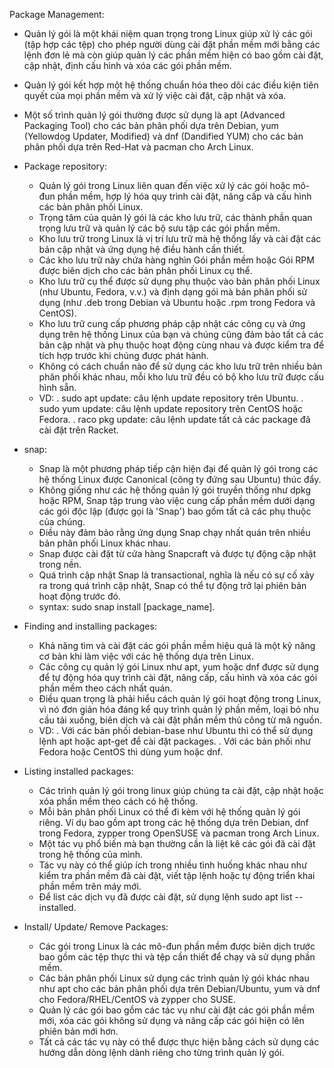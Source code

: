 Package Management:
  - Quản lý gói là một khái niệm quan trọng trong Linux giúp xử lý các gói (tập hợp các tệp) cho phép người dùng cài đặt phần mềm mới bằng các lệnh đơn lẻ mà còn giúp quản lý các phần mềm hiện có bao gồm cài đặt, cập nhật, định cấu hình và xóa các gói phần mềm.
  - Quản lý gói kết hợp một hệ thống chuẩn hóa theo dõi các điều kiện tiên quyết của mọi phần mềm và xử lý việc cài đặt, cập nhật và xóa.
  - Một số trình quản lý gói thường được sử dụng là apt (Advanced Packaging Tool) cho các bản phân phối dựa trên Debian, yum (Yellowdog Updater, Modified) và dnf (Dandified YUM) cho các bản phân phối dựa trên Red-Hat và pacman cho Arch Linux.

  - Package repository:
    + Quản lý gói trong Linux liên quan đến việc xử lý các gói hoặc mô-đun phần mềm, hợp lý hóa quy trình cài đặt, nâng cấp và cấu hình các bản phân phối Linux.
    + Trọng tâm của quản lý gói là các kho lưu trữ, các thành phần quan trọng lưu trữ và quản lý các bộ sưu tập các gói phần mềm.
    + Kho lưu trữ trong Linux là vị trí lưu trữ mà hệ thống lấy và cài đặt các bản cập nhật và ứng dụng hệ điều hành cần thiết.
    + Các kho lưu trữ này chứa hàng nghìn Gói phần mềm hoặc Gói RPM được biên dịch cho các bản phân phối Linux cụ thể.
    + Kho lưu trữ cụ thể được sử dụng phụ thuộc vào bản phân phối Linux (như Ubuntu, Fedora, v.v.) và định dạng gói mà bản phân phối sử dụng (như .deb trong Debian và Ubuntu hoặc .rpm trong Fedora và CentOS).
    + Kho lưu trữ cung cấp phương pháp cập nhật các công cụ và ứng dụng trên hệ thống Linux của bạn và chúng cũng đảm bảo tất cả các bản cập nhật và phụ thuộc hoạt động cùng nhau và được kiểm tra để tích hợp trước khi chúng được phát hành.
    + Không có cách chuẩn nào để sử dụng các kho lưu trữ trên nhiều bản phân phối khác nhau, mỗi kho lưu trữ đều có bộ kho lưu trữ được cấu hình sẵn.
    + VD:
      . sudo apt update: câu lệnh update repository trên Ubuntu.
      . sudo yum update: câu lệnh update repository trên CentOS hoặc Fedora.
      . raco pkg update: câu lệnh update tất cả các package đã cài đặt trên Racket.

  - snap:
    + Snap là một phương pháp tiếp cận hiện đại để quản lý gói trong các hệ thống Linux được Canonical (công ty đứng sau Ubuntu) thúc đẩy.
    + Không giống như các hệ thống quản lý gói truyền thống như dpkg hoặc RPM, Snap tập trung vào việc cung cấp phần mềm dưới dạng các gói độc lập (được gọi là 'Snap') bao gồm tất cả các phụ thuộc của chúng.
    + Điều này đảm bảo rằng ứng dụng Snap chạy nhất quán trên nhiều bản phân phối Linux khác nhau.
    + Snap được cài đặt từ cửa hàng Snapcraft và được tự động cập nhật trong nền.
    + Quá trình cập nhật Snap là transactional, nghĩa là nếu có sự cố xảy ra trong quá trình cập nhật, Snap có thể tự động trở lại phiên bản hoạt động trước đó.
    + syntax: sudo snap install [package_name].
   
  - Finding and installing packages:
    + Khả năng tìm và cài đặt các gói phần mềm hiệu quả là một kỹ năng cơ bản khi làm việc với các hệ thống dựa trên Linux.
    + Các công cụ quản lý gói Linux như apt, yum hoặc dnf được sử dụng để tự động hóa quy trình cài đặt, nâng cấp, cấu hình và xóa các gói phần mềm theo cách nhất quán.
    + Điều quan trọng là phải hiểu cách quản lý gói hoạt động trong Linux, vì nó đơn giản hóa đáng kể quy trình quản lý phần mềm, loại bỏ nhu cầu tải xuống, biên dịch và cài đặt phần mềm thủ công từ mã nguồn.
    + VD:
      . Với các bản phối debian-base như Ubuntu thì có thể sử dụng lệnh apt hoặc apt-get để cài đặt packages.
      . Với các bản phối như Fedora hoặc CentOS thì dùng yum hoặc dnf.

  - Listing installed packages:
    + Các trình quản lý gói trong linux giúp chúng ta cài đặt, cập nhật hoặc xóa phần mềm theo cách có hệ thống.
    + Mỗi bản phân phối Linux có thể đi kèm với hệ thống quản lý gói riêng. Ví dụ bao gồm apt trong các hệ thống dựa trên Debian, dnf trong Fedora, zypper trong OpenSUSE và pacman trong Arch Linux.
    + Một tác vụ phổ biến mà bạn thường cần là liệt kê các gói đã cài đặt trong hệ thống của mình.
    + Tác vụ này có thể giúp ích trong nhiều tình huống khác nhau như kiểm tra phần mềm đã cài đặt, viết tập lệnh hoặc tự động triển khai phần mềm trên máy mới.
    + Để list các dịch vụ đã được cài đặt, sử dụng lệnh sudo apt list --installed.

  - Install/ Update/ Remove Packages:
    + Các gói trong Linux là các mô-đun phần mềm được biên dịch trước bao gồm các tệp thực thi và tệp cần thiết để chạy và sử dụng phần mềm.
    + Các bản phân phối Linux sử dụng các trình quản lý gói khác nhau như apt cho các bản phân phối dựa trên Debian/Ubuntu, yum và dnf cho Fedora/RHEL/CentOS và zypper cho SUSE.
    + Quản lý các gói bao gồm các tác vụ như cài đặt các gói phần mềm mới, xóa các gói không sử dụng và nâng cấp các gói hiện có lên phiên bản mới hơn.
    + Tất cả các tác vụ này có thể được thực hiện bằng cách sử dụng các hướng dẫn dòng lệnh dành riêng cho từng trình quản lý gói.
